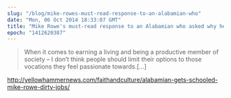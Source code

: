 ```yaml
---
slug: "/blog/mike-rowes-must-read-response-to-an-alabamian-who"
date: "Mon, 06 Oct 2014 18:33:07 GMT"
title: "Mike Rowe's must-read response to an Alabamian who asked why he shouldn't follow his passion - Yellowhammer News"
epoch: "1412620387"
---
```

        
> When it comes to earning a living and being a productive member of society – I don’t think people should limit their options to those vocations they feel passionate towards.\[…\]

http://yellowhammernews.com/faithandculture/alabamian-gets-schooled-mike-rowe-dirty-jobs/